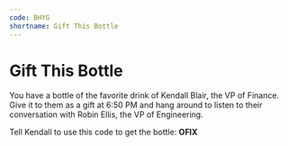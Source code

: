 ```yaml
---
code: BHYG
shortname: Gift This Bottle
---
```


# Gift This Bottle

You have a bottle of the favorite drink of Kendall Blair, the VP of Finance. Give it to them as a gift at 6:50 PM and hang around to listen to their conversation with Robin Ellis, the VP of Engineering.

Tell Kendall to use this code to get the bottle: **OFIX**
